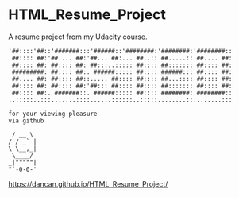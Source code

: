 # HTML_Resume_Project
A resume project from my Udacity course.


```
'##::::'##::'#######:::'######::'########:'########:'########::
 ##:::: ##:'##.... ##:'##... ##:... ##..:: ##.....:: ##.... ##:
 ##:::: ##: ##:::: ##: ##:::..::::: ##:::: ##::::::: ##:::: ##:
 #########: ##:::: ##:. ######::::: ##:::: ######::: ##:::: ##:
 ##.... ##: ##:::: ##::..... ##:::: ##:::: ##...:::: ##:::: ##:
 ##:::: ##: ##:::: ##:'##::: ##:::: ##:::: ##::::::: ##:::: ##:
 ##:::: ##:. #######::. ######::::: ##:::: ########: ########::
..:::::..:::.......::::......::::::..:::::........::........:::

for your viewing pleasure
via github

 / __ \
/ / _` |
\ \__,_|
 \____/
_|"""""|
"`-0-0-'
```
https://dancan.github.io/HTML_Resume_Project/
